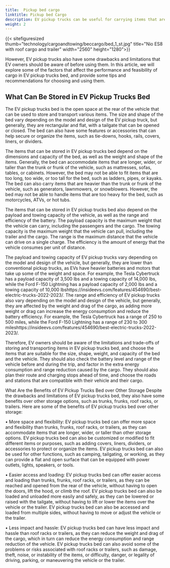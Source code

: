 ```yaml
---
title:  Pickup bed cargo
linktitle: Pickup bed Cargo
description: EV pickup trucks can be useful for carrying items that are bulky, heavy, or irregularly shaped, such as furniture, appliances, tools, or sports gear.
weight: 2
---
```

<!-- markdownlint-disable MD033 -->

{{< sitefiguresized thumb="technology/cargoandtowing/beccargo/bed_1_st.jpg" title="Nio ES8 with roof cargo and trailer" width="2560" height="1280">}}

However, EV pickup trucks also have some drawbacks and limitations that EV owners should be aware of before using them. In this article, we will explore some of the factors that affect the performance and feasibility of cargo in EV pickup trucks bed, and provide some tips and recommendations for choosing and using them.

## What Can Be Stored in EV Pickup Trucks Bed

The EV pickup trucks bed is the open space at the rear of the vehicle that can be used to store and transport various items. The size and shape of the bed vary depending on the model and design of the EV pickup truck, but generally, they are rectangular and flat, with a tailgate that can be opened or closed. The bed can also have some features or accessories that can help secure or organize the items, such as tie-downs, hooks, rails, covers, liners, or dividers.

The items that can be stored in EV pickup trucks bed depend on the dimensions and capacity of the bed, as well as the weight and shape of the items. Generally, the bed can accommodate items that are longer, wider, or taller than the trunk or frunk of the vehicle, such as mattresses, sofas, tables, or cabinets. However, the bed may not be able to fit items that are too long, too wide, or too tall for the bed, such as ladders, pipes, or kayaks. The bed can also carry items that are heavier than the trunk or frunk of the vehicle, such as generators, lawnmowers, or snowblowers. However, the bed may not be able to handle items that are too heavy for the bed, such as motorcycles, ATVs, or hot tubs.

The items that can be stored in EV pickup trucks bed also depend on the payload and towing capacity of the vehicle, as well as the range and efficiency of the battery. The payload capacity is the maximum weight that the vehicle can carry, including the passengers and the cargo. The towing capacity is the maximum weight that the vehicle can pull, including the trailer and the cargo. The range is the maximum distance that the vehicle can drive on a single charge. The efficiency is the amount of energy that the vehicle consumes per unit of distance.

The payload and towing capacity of EV pickup trucks vary depending on the model and design of the vehicle, but generally, they are lower than conventional pickup trucks, as EVs have heavier batteries and motors that take up some of the weight and space. For example, the Tesla Cybertruck has a payload capacity of 3,500 lbs and a towing capacity of 14,000 lbs, while the Ford F-150 Lightning has a payload capacity of 2,000 lbs and a towing capacity of 10,000 lbshttps://insideevs.com/features/454690/best-electric-trucks-2022-2023/. The range and efficiency of EV pickup trucks also vary depending on the model and design of the vehicle, but generally, they are affected by the weight and drag of the cargo, as adding more weight or drag can increase the energy consumption and reduce the battery efficiency. For example, the Tesla Cybertruck has a range of 250 to 500 miles, while the Ford F-150 Lightning has a range of 230 to 300 mileshttps://insideevs.com/features/454690/best-electric-trucks-2022-2023/.

Therefore, EV owners should be aware of the limitations and trade-offs of storing and transporting items in EV pickup trucks bed, and choose the items that are suitable for the size, shape, weight, and capacity of the bed and the vehicle. They should also check the battery level and range of the vehicle before and during the trip, and factor in the extra energy consumption and range reduction caused by the cargo. They should also plan their route and charging stops ahead of time, and choose the roads and stations that are compatible with their vehicle and their cargo.

What Are the Benefits of EV Pickup Trucks Bed over Other Storage
Despite the drawbacks and limitations of EV pickup trucks bed, they also have some benefits over other storage options, such as trunks, frunks, roof racks, or trailers. Here are some of the benefits of EV pickup trucks bed over other storage:

•  More space and flexibility: EV pickup trucks bed can offer more space and flexibility than trunks, frunks, roof racks, or trailers, as they can accommodate items that are longer, wider, or taller than other storage options. EV pickup trucks bed can also be customized or modified to fit different items or purposes, such as adding covers, liners, dividers, or accessories to protect or organize the items. EV pickup trucks bed can also be used for other functions, such as camping, tailgating, or working, as they can provide a flat and open surface that can be equipped with power outlets, lights, speakers, or tools.

•  Easier access and loading: EV pickup trucks bed can offer easier access and loading than trunks, frunks, roof racks, or trailers, as they can be reached and opened from the rear of the vehicle, without having to open the doors, lift the hood, or climb the roof. EV pickup trucks bed can also be loaded and unloaded more easily and safely, as they can be lowered or raised with the tailgate, without having to lift or lower the items over the vehicle or the trailer. EV pickup trucks bed can also be accessed and loaded from multiple sides, without having to move or adjust the vehicle or the trailer.

•  Less impact and hassle: EV pickup trucks bed can have less impact and hassle than roof racks or trailers, as they can reduce the weight and drag of the cargo, which in turn can reduce the energy consumption and range reduction of the vehicle. EV pickup trucks bed can also avoid some of the problems or risks associated with roof racks or trailers, such as damage, theft, noise, or instability of the items, or difficulty, danger, or legality of driving, parking, or maneuvering the vehicle or the trailer.